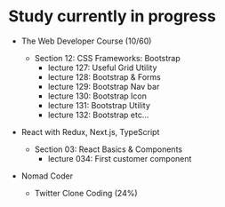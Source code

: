 # Study currently in progress

  - The Web Developer Course (10/60)
    - Section 12: CSS Frameworks: Bootstrap
      - lecture 127: Useful Grid Utility
      - lecture 128: Bootstrap & Forms
      - lecture 129: Bootstrap Nav bar
      - lecture 130: Bootstrap Icon
      - lecture 131: Bootstrap Utility
      - lecture 132: Bootstrap etc...

  - React with Redux, Next.js, TypeScript
    - Section 03: React Basics & Components
      - lecture 034: First customer component

  - Nomad Coder
    - Twitter Clone Coding (24%)
